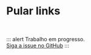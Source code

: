 # Pular links

<br>

::: alert Trabalho em progresso.  
[Siga a issue no GitHub](https://github.com/vue-a11y/vue-a11y.com/issues/13)
:::

